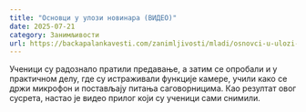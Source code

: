 ```yaml
---
title: "Основци у улози новинара (ВИДЕО)"
date: 2025-07-21
category: Занимљивости
url: https://backapalankavesti.com/zanimljivosti/mladi/osnovci-u-ulozi-novinara-video/
---
```


Ученици су радознало пратили предавање, а затим се опробали и у практичном делу, где су истраживали функције камере, учили како се држи микрофон и постављају питања саговорницима. Као резултат овог сусрета, настао је видео прилог који су ученици сами снимили.
